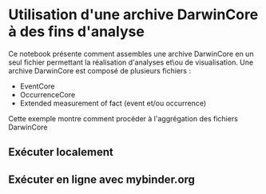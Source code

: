 # Utilisation d'une archive DarwinCore à des fins d'analyse 

Ce notebook présente comment assembles une archive DarwinCore en un seul fichier permettant la réalisation d'analyses et\ou de visualisation.
Une archive DarwinCore est composé de plusieurs fichiers :
- EventCore
- OccurrenceCore
- Extended measurement of fact (event et/ou occurrence)

Cette exemple montre comment procéder à l'aggrégation des fichiers DarwinCore 

## Exécuter localement

## Exécuter en ligne avec **mybinder.org**



